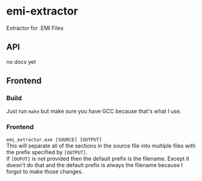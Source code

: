 # emi-extractor
Extractor for .EMI Files

## API
no docs yet

## Frontend

### Build
Just run `make` but make sure you have GCC because that's what I use.

### Frontend
```emi_extractor.exe [SOURCE] [OUTPUT]```  
This will separate all of the sections in the source file into multiple files with the prefix specified by `[OUTPUT]`.  
If `[OUPUT]` is not provided then the default prefix is the filename. Except it doesn't do that and the default prefix
is always the filename because I forgot to make those changes.

